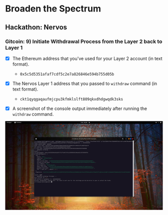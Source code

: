 # Broaden the Spectrum
## Hackathon: Nervos
### Gitcoin: 9) Initiate Withdrawal Process from the Layer 2 back to Layer 1

- [x] The Ethereum address that you've used for your Layer 2 account (in text format).
  - `0x5c5d5351afaf7cdf5c2e7a826846e594b755d05b`

- [x] The Nervos Layer 1 address that you passed to `withdraw` command (in text format).
  - `ckt1qyqgaqaufmjcpu3kfmklslft809qkxdhdgwqdk3sks`

- [x] A screenshot of the console output immediately after running the `withdraw` command.

![Withdraw](withdraw.png?raw=true "Withdraw")